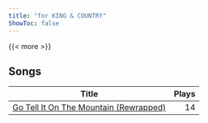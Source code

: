 ```yaml
---
title: "for KING & COUNTRY"
ShowToc: false
---
```


{{< more >}}

## Songs
Title | Plays 
----- | -----: 
[Go Tell It On The Mountain (Rewrapped)](/songs/go-tell-it-on-the-mountain-rewrapped) | 14

